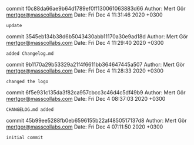 commit f0c88da66ae9b64d1789ef0ff130061063883d66
Author: Mert Gör <mertgor@masscollabs.com>
Date:   Fri Dec 4 11:31:46 2020 +0300

    update

commit 3545eb134b38d6b5043430abb11170a30e9ad18d
Author: Mert Gör <mertgor@masscollabs.com>
Date:   Fri Dec 4 11:29:40 2020 +0300

    added Changelog.md

commit 9b1170a29b53329a21f4f6611bb364647445a507
Author: Mert Gör <mertgor@masscollabs.com>
Date:   Fri Dec 4 11:28:33 2020 +0300

    changed the logo

commit 6f5e931c135da3f82ca957cbcc3c46d4c5df49b9
Author: Mert Gör <mertgor@masscollabs.com>
Date:   Fri Dec 4 08:37:03 2020 +0300

    CHANGELOG.md added

commit 45b99ee5288fb0eb6596155b22af4850517137d8
Author: Mert Gör <mertgor@masscollabs.com>
Date:   Fri Dec 4 07:11:50 2020 +0300

    initial commit
